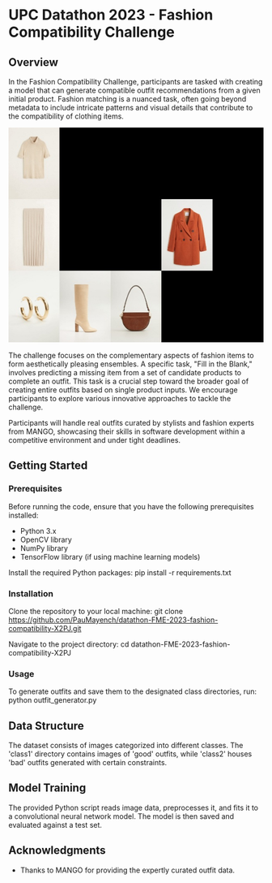 # UPC Datathon 2023 - Fashion Compatibility Challenge

## Overview
In the Fashion Compatibility Challenge, participants are tasked with creating a model that can generate compatible outfit recommendations from a given initial product. Fashion matching is a nuanced task, often going beyond metadata to include intricate patterns and visual details that contribute to the compatibility of clothing items.

![Final Outfit](resources/156.jpg)

The challenge focuses on the complementary aspects of fashion items to form aesthetically pleasing ensembles. A specific task, "Fill in the Blank," involves predicting a missing item from a set of candidate products to complete an outfit. This task is a crucial step toward the broader goal of creating entire outfits based on single product inputs. We encourage participants to explore various innovative approaches to tackle the challenge.

Participants will handle real outfits curated by stylists and fashion experts from MANGO, showcasing their skills in software development within a competitive environment and under tight deadlines.

## Getting Started

### Prerequisites
Before running the code, ensure that you have the following prerequisites installed:
- Python 3.x
- OpenCV library
- NumPy library
- TensorFlow library (if using machine learning models)

Install the required Python packages:
pip install -r requirements.txt

### Installation
Clone the repository to your local machine:
git clone https://github.com/PauMayench/datathon-FME-2023-fashion-compatibility-X2PJ.git

Navigate to the project directory:
cd datathon-FME-2023-fashion-compatibility-X2PJ




### Usage
To generate outfits and save them to the designated class directories, run:
python outfit_generator.py

## Data Structure
The dataset consists of images categorized into different classes. The 'class1' directory contains images of 'good' outfits, while 'class2' houses 'bad' outfits generated with certain constraints.

## Model Training
The provided Python script reads image data, preprocesses it, and fits it to a convolutional neural network model. The model is then saved and evaluated against a test set.

## Acknowledgments
- Thanks to MANGO for providing the expertly curated outfit data.

